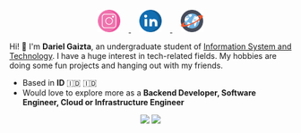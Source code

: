 <p align="center">
	<a href="https://www.instagram.com/darielma_/">
		<img class="icon-img" src="assets/instagram-cir.png" alt="instagram" width="40" hspace="15">
	</a>
	<a href="https://id.linkedin.com/in/fatih-darielma-gaizta-633922200">
		<img class="icon-img" src="assets/linkedin-cir.png" alt="linkedin" width="40" hspace="15">
	</a>
	<a href="https://darielgaizta.site">
		<img class="icon-img" src="assets/blog-cir.png" alt="blog" width="40" hspace="15">
	</a>
</p>

Hi! 👋 I'm **Dariel Gaizta**, an undergraduate student of [Information System and Technology](https://www.itb.ac.id/undergraduate-program-in-information-system-and-technology). I have a huge interest in tech-related fields. My hobbies are doing some fun projects and hanging out with my friends.

- Based in **ID** :indonesia: &#x1f1ee;&#x1f1e9;
- Would love to explore more as a **Backend Developer, Software Engineer, Cloud or Infrastructure Engineer**

<p align="center">
	<img height="205px" src="https://github-readme-stats.vercel.app/api?username=darielgaizta&theme=dracula&hide_border=true&show_icons=true&count_private=true">
	<img src="https://github-readme-stats.vercel.app/api/top-langs/?username=darielgaizta&theme=dracula&hide_border=true&show_icons=true&langs_count=3">
</p>